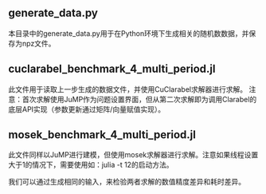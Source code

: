 ## generate_data.py
本目录中的generate_data.py用于在Python环境下生成相关的随机数数据，并保存为npz文件。

## cuclarabel_benchmark_4_multi_period.jl
此文件用于读取上一步生成的数据文件，并使用CuClarabel求解器进行求解。
注意：首次求解使用JuMP作为问题设置界面，但从第二次求解即为调用Clarabel的底层API实现（参数更新通过矩阵/向量赋值实现）。

## mosek_benchmark_4_multi_period.jl
此文件同样以JuMP进行建模，但使用mosek求解器进行求解。注意如果线程设置大于1的情况下，需要使用如：julia -t 12的启动方法。

我们可以通过生成相同的输入，来检验两者求解的数值精度差异和耗时差异。
